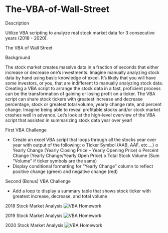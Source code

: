 # The-VBA-of-Wall-Street
Description

Utilize VBA scripting to analyze real stock market data for 3 consecutive years (2018 - 2020).

The VBA of Wall Street

Background

The stock market creates massive data in a fraction of seconds that either increase or decrease one’s investments. Imagine manually analyzing stock data by hand using basic knowledge of excel. It’s likely that you will have some investors, or you, that are indifferent to manually analyzing stock data. Creating a VBA script to arrange the stock data in a fast, proficient process can be the transformation of gaining or losing profit on a ticker. The VBA script can share stock tickers with greatest increase and decrease percentage, stock or greatest total volume, yearly change rate, and percent change. Imagine being able to reveal profitable stocks and/or stock market crashes well in advance. Let’s look at the high-level overview of the VBA script that assisted in summarizing stock data year over year!

First VBA Challenge
-	Create an excel VBA script that loops through all the stocks year over year with output of the following:
o	Ticker Symbol (AAB, AAF, etc.…)
o	Yearly Change (Yearly Closing Price – Yearly Opening Price)
o	Percent Change (Yearly Change/Yearly Open Price)
o	Total Stock Volume (Sum “Volume” if ticker symbols are the same)
-	Display conditional formatting for “Yearly Change” column to reflect positive change (green) and negative change (red)

Second (Bonus) VBA Challenge
-	Add a loop to display a summary table that shows stock ticker with greatest increase, decrease, and total volume

2018 Stock Market Analysis 
![VBA Homework](https://user-images.githubusercontent.com/97803665/159969358-3221badd-bb32-41f6-a882-b7f94ac2e4c2.jpeg)

2019 Stock Market Analysis
![VBA Homework](https://user-images.githubusercontent.com/97803665/159969418-d29e8e23-0ba7-4a9b-8351-0de45e0736e5.jpeg)


2020 Stock Market Analysis
![VBA Homework](https://user-images.githubusercontent.com/97803665/159969480-ca44cc61-857a-4a94-b1be-c1dceed8ed04.jpeg)
